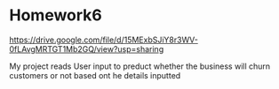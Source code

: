 # Homework6

https://drive.google.com/file/d/15MExbSJiY8r3WV-0fLAvgMRTGT1Mb2GQ/view?usp=sharing

My project reads User input to preduct whether the business will churn customers or not based ont he details inputted
